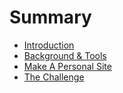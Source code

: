 # Summary

* [Introduction](README.md)
* [Background & Tools](chapter1.md)
* [Make A Personal Site](make-a-personal-site.md)
* [The Challenge](the-challenge.md)

